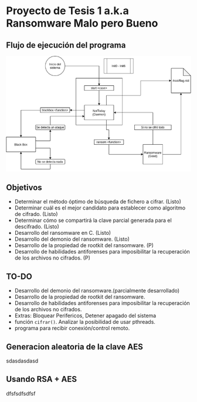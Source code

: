 # Proyecto de Tesis 1 a.k.a Ransomware Malo pero Bueno

## Flujo de ejecución del programa
![flujo](img/exec_flow.png)

## Objetivos

- Determinar el método óptimo de búsqueda de fichero a cifrar. (Listo)
- Determinar cuál es el mejor candidato para establecer como algoritmo de cifrado.  (Listo)
- Determinar cómo se compartirá la clave parcial generada para el descifrado.  (Listo)
- Desarrollo del ransomware en C. (Listo)
- Desarrollo del demonio del ransomware. (Listo)
- Desarrollo de la propiedad de rootkit del ransomware. (P)
- Desarrollo de habilidades antiforenses para imposibilitar la recuperación de los archivos no cifrados. (P)

## TO-DO
- Desarrollo del demonio del ransomware.(parcialmente desarrollado)
- Desarrollo de la propiedad de rootkit del ransomware. 
- Desarrollo de habilidades antiforenses para imposibilitar la recuperación de los archivos no cifrados.
- Extras: Bloquear Perifericos, Detener apagado del sistema
- función `cifrar()`. Analizar la posibilidad de usar pthreads.
- programa para recibir conexión/control remoto.

## Generacion aleatoria de la clave AES

sdasdasdasd

## Usando RSA + AES

dfsfsdfsdfsf

